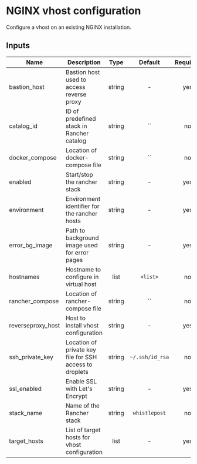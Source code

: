 # NGINX vhost configuration

Configure a vhost on an existing NGINX installation.

## Inputs

| Name | Description | Type | Default | Required |
|------|-------------|:----:|:-----:|:-----:|
| bastion\_host | Bastion host used to access reverse proxy | string | - | yes |
| catalog\_id | ID of predefined stack in Rancher catalog | string | `` | no |
| docker\_compose | Location of docker-compose file | string | `` | no |
| enabled | Start/stop the rancher stack | string | - | yes |
| environment | Environment identifier for the rancher hosts | string | - | yes |
| error\_bg\_image | Path to background image used for error pages | string | - | yes |
| hostnames | Hostname to configure in virtual host | list | `<list>` | no |
| rancher\_compose | Location of rancher-compose file | string | `` | no |
| reverseproxy\_host | Host to install vhost configuration | string | - | yes |
| ssh\_private\_key | Location of private key file for SSH access to droplets | string | `~/.ssh/id_rsa` | no |
| ssl\_enabled | Enable SSL with Let's Encrypt | string | - | yes |
| stack\_name | Name of the Rancher stack | string | `whistlepost` | no |
| target\_hosts | List of target hosts for vhost configuration | list | - | yes |

